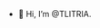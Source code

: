 - 👋 Hi, I’m @TLITRIA.


<!---
TLITRIA/TLITRIA is a ✨ special ✨ repository because its `README.md` (this file) appears on your GitHub profile.
You can click the Preview link to take a look at your changes.
--->
